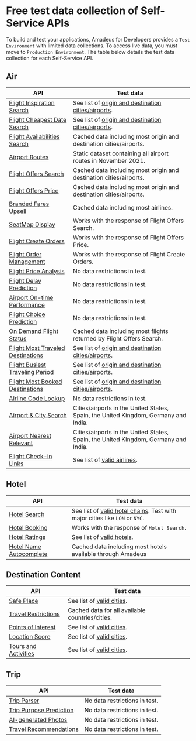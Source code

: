 # Free test data collection of Self-Service APIs

To build and test your applications, Amadeus for Developers provides a `Test Environment` with limited data collections. To access live data, you must move to `Production Environment`. The table below details the test data collection for each Self-Service API.

## Air


| **API**      | **Test data** |
| ----------- | ----------- |
| [Flight Inspiration Search](https://developers.amadeus.com/self-service/category/air/api-doc/flight-inspiration-search) | See list of [origin and destination cities/airports](https://github.com/amadeus4dev/data-collection/blob/master/data/flightsearch.md). |
| [Flight Cheapest Date Search](https://developers.amadeus.com/self-service/category/air/api-doc/flight-cheapest-date-search) |  See list of [origin and destination cities/airports](https://github.com/amadeus4dev/data-collection/blob/master/data/flightsearch.md). |
| [Flight Availabilities Search](https://developers.amadeus.com/self-service/category/air/api-doc/flight-availabilities-search)  | Cached data including most origin and destination cities/airports. |
| [Airport Routes](https://developers.amadeus.com/self-service/category/air/api-doc/airport-routes) |  Static dataset containing all airport routes in November 2021. |
| [Flight Offers Search](https://developers.amadeus.com/self-service/category/air/api-doc/flight-offers-search) |  Cached data including most origin and destination cities/airports. |
| [Flight Offers Price](https://developers.amadeus.com/self-service/category/air/api-doc/flight-offers-price) |  Cached data including most origin and destination cities/airports. |
| [Branded Fares Upsell](https://developers.amadeus.com/self-service/category/air/api-doc/branded-fares-upsell) |  Cached data including most airlines. |
| [SeatMap Display](https://developers.amadeus.com/self-service/category/air/api-doc/seatmap-display) |  Works with the response of Flight Offers Search. |
| [Flight Create Orders](https://developers.amadeus.com/self-service/category/air/api-doc/flight-create-orders) |  Works with the response of Flight Offers Price. |
| [Flight Order Management](https://developers.amadeus.com/self-service/category/air/api-doc/flight-order-management)  | Works with the response of Flight Create Orders. |
| [Flight Price Analysis](https://developers.amadeus.com/self-service/category/air/api-doc/flight-price-analysis) |  No data restrictions in test. |
| [Flight Delay Prediction](https://developers.amadeus.com/self-service/category/air/api-doc/flight-delay-prediction) | No data restrictions in test. |
| [Airport On-time Performance](https://developers.amadeus.com/self-service/category/air/api-doc/airport-on-time-performance) |  No data restrictions in test. |
| [Flight Choice Prediction](https://developers.amadeus.com/self-service/category/air/api-doc/flight-choice-prediction) | No data restrictions in test. |
| [On Demand Flight Status](https://developers.amadeus.com/self-service/category/air/api-doc/on-demand-flight-status)  | Cached data including most flights returned by Flight Offers Search. |
| [Flight Most Traveled Destinations](https://developers.amadeus.com/self-service/category/air/api-doc/flight-most-traveled-destinations) |  See list of [origin and destination cities/airports](https://github.com/amadeus4dev/data-collection/blob/master/data/ti.md). |
| [Flight Busiest Traveling Period](https://developers.amadeus.com/self-service/category/air/api-doc/flight-busiest-traveling-period) |  See list of [origin and destination cities/airports](https://github.com/amadeus4dev/data-collection/blob/master/data/ti.md). |
| [Flight Most Booked Destinations](https://developers.amadeus.com/self-service/category/air/api-doc/flight-most-booked-destinations) |  See list of [origin and destination cities/airports](https://github.com/amadeus4dev/data-collection/blob/master/data/ti.md). |
| [Airline Code Lookup](https://developers.amadeus.com/self-service/category/air/api-doc/airline-code-lookup) |  No data restrictions in test. |
| [Airport & City Search](https://developers.amadeus.com/self-service/category/air/api-doc/airport-and-city-search) |  Cities/airports in the United States, Spain, the United Kingdom, Germany and India. |
| [Airport Nearest Relevant](https://developers.amadeus.com/self-service/category/air/api-doc/airport-nearest-relevant)  | Cities/airports in the United States, Spain, the United Kingdom, Germany and India. |
| [Flight Check-in Links](https://developers.amadeus.com/self-service/category/air/api-doc/flight-check-in-links) |  See list of [valid airlines](https://github.com/amadeus4dev/data-collection/blob/master/data/checkinlinks.md). |


## Hotel


| **API**      | **Test data** |
| ----------- | ----------- |
| [Hotel Search](https://developers.amadeus.com/self-service/category/hotel/api-doc/hotel-search) |  See list of [valid hotel chains](https://github.com/amadeus4dev/data-collection/blob/master/data/hotelchains.md). Test with major cities like `LON` or `NYC`. |
| [Hotel Booking](https://developers.amadeus.com/self-service/category/hotel/api-doc/hotel-booking) |  Works with the response of `Hotel Search`. |
| [Hotel Ratings](https://developers.amadeus.com/self-service/category/hotel/api-doc/hotel-ratings) |  See list of [valid hotels](https://github.com/amadeus4dev/data-collection/blob/master/data/hotelratings.md). |
| [Hotel Name Autocomplete](https://developers.amadeus.com/self-service/category/hotel/api-doc/hotel-name-autocomplete) | Cached data including most hotels available through Amadeus |


## Destination Content

| **API**      | **Test data** |
| ----------- | ----------- |
| [Safe Place](https://developers.amadeus.com/self-service/category/destination-content/api-doc/safe-place) |  See list of [valid cities](https://github.com/amadeus4dev/data-collection/blob/master/data/pois.md). |
| [Travel Restrictions](https://developers.amadeus.com/self-service/category/destination-content/api-doc/travel-restrictions) | Cached data for all available countries/cities. |
| [Points of Interest](https://developers.amadeus.com/self-service/category/destination-content/api-doc/points-of-interest) | See list of [valid cities](https://github.com/amadeus4dev/data-collection/blob/master/data/pois.md). |
| [Location Score](https://developers.amadeus.com/self-service/category/destination-content/api-doc/location-score) |  See list of [valid cities](https://github.com/amadeus4dev/data-collection/blob/master/data/pois.md). |
| [Tours and Activities](https://developers.amadeus.com/self-service/category/destination-content/api-doc/tours-and-activities) |  See list of [valid cities](https://github.com/amadeus4dev/data-collection/blob/master/data/pois.md). |


## Trip

| **API**      | **Test data** |
| ----------- | ----------- |
| [Trip Parser](https://developers.amadeus.com/self-service/category/trip/api-doc/trip-parser) |  No data restrictions in test. |
| [Trip Purpose Prediction](https://developers.amadeus.com/self-service/category/trip/api-doc/trip-purpose-prediction)  | No data restrictions in test. |
| [AI-generated Photos](https://developers.amadeus.com/self-service/category/trip/api-doc/ai-generated-photos) | No data restrictions in test. |
| [Travel Recommendations](https://developers.amadeus.com/self-service/category/trip/api-doc/travel-recommendations)  | No data restrictions in test. |

